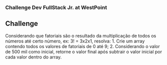 ### Challenge Dev FullStack Jr. at WestPoint

## Challenge

Considerando que fatoriais são o resultado da multiplicação de todos os números até certo número, ex: 3! = 3x2x1, resolva: 1. Crie um array contendo todos os valores de fatoriais de 0 até 9; 2. Considerando o valor de 500 mil como inicial, retorne o valor final após subtrair o valor inicial por cada valor dentro do array.